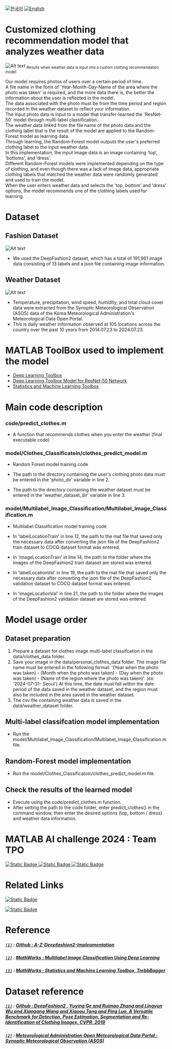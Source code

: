 [![한국어](https://img.shields.io/badge/lang-%ED%95%9C%EA%B5%AD%EC%96%B4-blue.svg)](README_ko.md)
[![English](https://img.shields.io/badge/lang-English-red.svg)](README_en.md)

# Customized clothing recommendation model that analyzes weather data

![Alt text](/images/model_result.png)
<sub>Results when weather data is input into a custom clothing recommendation model

Our model requires photos of users over a certain period of time.  
A file name in the form of 'Year-Month-Day-Name of the area where the photo was taken' is required, and the more data there is, the better the information about the user is reflected in the model.  
The data associated with the photo must be from the time period and region recorded in the weather dataset to reflect your information.  
The input photo data is input to a model that transfer-learned the 'ResNet-50' model through multi-label classification.  
The weather data linked from the file name of the photo data and the clothing label that is the result of the model are applied to the Random-Forest model as learning data.  
Through learning, the Random-Forest model outputs the user's preferred clothing label to the input weather data.  
In this implementation, the input image data is an image containing ‘top’, ‘bottoms’, and ‘dress’.  
Different Random-Forest models were implemented depending on the type of clothing, and even though there was a lack of image data, appropriate clothing labels that matched the weather data were randomly generated and used to train the model.    
When the user enters weather data and selects the 'top, bottom' and 'dress' options, the model recommends one of the clothing labels used for learning. 

# Dataset
## Fashion Dataset

![Alt text](/images/information_of_fashion_data.png)

* We used the DeepFashion2 dataset, which has a total of 191,961 image data consisting of 13 labels and a json file containing image information.

## Weather Dataset


![Alt text](/images/information_of_weather_data.png)

* Temperature, precipitation, wind speed, humidity, and total cloud cover data were extracted from the Synoptic Meteorological Observation (ASOS) data of the Korea Meteorological Administration's Meteorological Data Open Portal.
* This is daily weather information observed at 105 locations across the country over the past 10 years from 2014.07.23 to 2024.07.23.

# MATLAB ToolBox used to implement the model
* [Deep Learning Toolbox](https://kr.mathworks.com/help/deeplearning/getting-started-with-deep-learning-toolbox.html)
* [Deep Learning Toolbox Model for ResNet-50 Network](https://kr.mathworks.com/matlabcentral/fileexchange/64626-deep-learning-toolbox-model-for-resnet-50-network)
* [Statistics and Machine Learning Toolbox](https://kr.mathworks.com/products/statistics.html)

# Main code description

### **code/predict_clothes.m**
*  A function that recommends clothes when you enter the weather (final executable code)  

### **model/Clothes_Classificatoin/clothes_predict_model.m** 
* Random Forest model training code

* The path to the directory containing the user's clothing photo data must be entered in the 'photo_dir' variable in line 2.

* The path to the directory containing the weather dataset must be entered in the 'weather_dataset_dir' variable in line 3.  

### **model/Multilabel_Image_Classification/Multilabel_Image_Classification.m**
* Multilabel Classification model training code  

* In 'labelLocationTrain' in line 12, the path to the mat file that saved only the necessary data after converting the json file of the DeepFashion2 train dataset to COCO dataset format was entered.  

* In 'imageLocationTrain' in line 14, the path to the folder where the images of the DeepFashion2 train dataset are stored was entered.  

* In 'labelLocationVal' in line 19, the path to the mat file that saved only the necessary data after converting the json file of the DeepFashion2 validation dataset to COCO dataset format was entered.
 
* In 'imageLocationVal' in line 21, the path to the folder where the images of the DeepFashion2 validation dataset are stored was entered.

# Model usage order

## Dataset preparation
1. Prepare a dataset for clothes image multi-label classifcation in the data/clothes_data folder.  
2. Save your image in the data/personal_clothes_data folder. The image file name must be entered in the following format: '(Year when the photo was taken) - (Month when the photo was taken) - (Day when the photo was taken) - (Name of the region where the photo was taken)'. (ex: '2024-07-31- Seoul') At this time, the date must fall within the date period of the data saved in the weather dataset, and the region must also be included in the area saved in the weather dataset.  
 3. The csv file containing weather data is saved in the data/weather_dataset folder.  

 ## Multi-label classifcation model implementation
 * Run the model/Multilabel_Image_Classification/Multilabel_Image_Classification.m file.

 ## Random-Forest model implementation
 * Run the model/Clothes_Classificatoin/clothes_predict_model.m file.  

## Check the results of the learned model
* Execute using the code/predict_clothes.m function.
* After setting the path to the code folder, enter predict_clothes() in the command window, then enter the desired options (top, bottom / dress) and weather data information.

# MATLAB AI challenge 2024 : Team TPO
[![Static Badge](https://img.shields.io/badge/Jeong--Soooo-yellow?style=flat-square&logo=Github)
](https://github.com/Jeong-Soooo)
[![Static Badge](https://img.shields.io/badge/2jae1-blue?style=flat-square&logo=Github)
](https://github.com/2jae1)
[![Static Badge](https://img.shields.io/badge/fluideun-green?style=flat-square&logo=Github)](https://github.com/fluideun)

# Related Links
[![Static Badge](https://img.shields.io/badge/YouTube-FF0000?style=for-the-badge&logo=youtube&logoColor=white)](https://www.youtube.com/watch?v=tHFKcDdlyKk)

[![Static Badge](https://www.mathworks.com/matlabcentral/images/matlab-file-exchange.svg)](https://kr.mathworks.com/matlabcentral/fileexchange/170611-recommend-clothes-by-weather)

# Reference

##### [`[1]`]() : [Github : A-Z-Deepfashion2-Impleamentation](https://github.com/Manishsinghrajput98/A-Z-Deepfashion2-Impleamentation/blob/master/deepfashion2coco.py)

##### [`[2]`]() : [MathWorks : Multilabel Image Classification Using Deep Learning](https://kr.mathworks.com/help/deeplearning/ug/multilabel-image-classification-using-deep-learning.html)

##### [`[3]`]() : [MathWorks : Statistics and Machine Learning Toolbox, TrebbBagger](https://kr.mathworks.com/help/stats/treebagger.html)

# Dataset reference

##### [`[1]`]() : [Github : DeepFashion2 , Yuying Ge and Ruimao Zhang and Lingyun Wu and Xiaogang Wang and Xiaoou Tang and Ping Luo, A Versatile Benchmark for Detection, Pose Estimation, Segmentation and Re-Identification of Clothing Images, CVPR, 2019](https://github.com/switchablenorms/DeepFashion2?tab=readme-ov-file)

##### [`[2]`]() : [Meteorological Administration Open Meteorological Data Portal : Synoptic Meteorological Observation (ASOS)](https://data.kma.go.kr/data/grnd/selectAsosRltmList.do?pgmNo=36)
